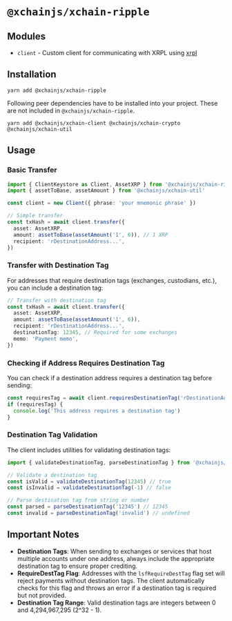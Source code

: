# `@xchainjs/xchain-ripple`

## Modules

- `client` - Custom client for communicating with XRPL using [xrpl](https://www.npmjs.com/package/xrpl)

## Installation

```
yarn add @xchainjs/xchain-ripple
```

Following peer dependencies have to be installed into your project. These are not included in `@xchainjs/xchain-ripple`.

```
yarn add @xchainjs/xchain-client @xchainjs/xchain-crypto @xchainjs/xchain-util
```

## Usage

### Basic Transfer

```typescript
import { ClientKeystore as Client, AssetXRP } from '@xchainjs/xchain-ripple'
import { assetToBase, assetAmount } from '@xchainjs/xchain-util'

const client = new Client({ phrase: 'your mnemonic phrase' })

// Simple transfer
const txHash = await client.transfer({
  asset: AssetXRP,
  amount: assetToBase(assetAmount('1', 6)), // 1 XRP
  recipient: 'rDestinationAddress...',
})
```

### Transfer with Destination Tag

For addresses that require destination tags (exchanges, custodians, etc.), you can include a destination tag:

```typescript
// Transfer with destination tag
const txHash = await client.transfer({
  asset: AssetXRP,
  amount: assetToBase(assetAmount('1', 6)),
  recipient: 'rDestinationAddress...',
  destinationTag: 12345, // Required for some exchanges
  memo: 'Payment memo',
})
```

### Checking if Address Requires Destination Tag

You can check if a destination address requires a destination tag before sending:

```typescript
const requiresTag = await client.requiresDestinationTag('rDestinationAddress...')
if (requiresTag) {
  console.log('This address requires a destination tag')
}
```

### Destination Tag Validation

The client includes utilities for validating destination tags:

```typescript
import { validateDestinationTag, parseDestinationTag } from '@xchainjs/xchain-ripple'

// Validate a destination tag
const isValid = validateDestinationTag(12345) // true
const isInvalid = validateDestinationTag(-1) // false

// Parse destination tag from string or number
const parsed = parseDestinationTag('12345') // 12345
const invalid = parseDestinationTag('invalid') // undefined
```

## Important Notes

- **Destination Tags**: When sending to exchanges or services that host multiple accounts under one address, always include the appropriate destination tag to ensure proper crediting.
- **RequireDestTag Flag**: Addresses with the `lsfRequireDestTag` flag set will reject payments without destination tags. The client automatically checks for this flag and throws an error if a destination tag is required but not provided.
- **Destination Tag Range**: Valid destination tags are integers between 0 and 4,294,967,295 (2^32 - 1).
